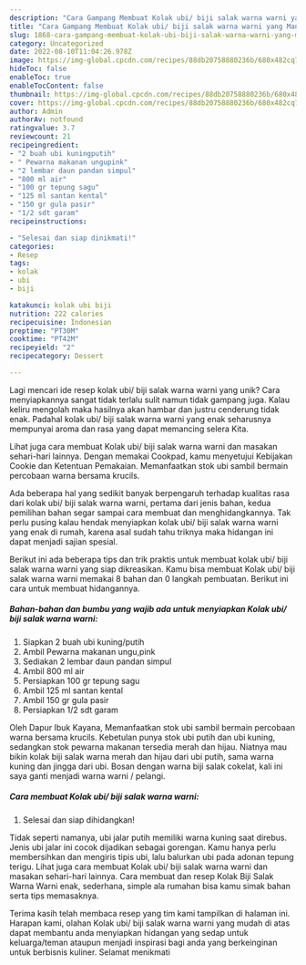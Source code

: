 ```yaml
---
description: "Cara Gampang Membuat Kolak ubi/ biji salak warna warni yang Mantap"
title: "Cara Gampang Membuat Kolak ubi/ biji salak warna warni yang Mantap"
slug: 1868-cara-gampang-membuat-kolak-ubi-biji-salak-warna-warni-yang-mantap
category: Uncategorized
date: 2022-08-10T11:04:26.978Z
image: https://img-global.cpcdn.com/recipes/88db20758880236b/680x482cq70/kolak-ubi-biji-salak-warna-warni-foto-resep-utama.jpg
hideToc: false
enableToc: true
enableTocContent: false
thumbnail: https://img-global.cpcdn.com/recipes/88db20758880236b/680x482cq70/kolak-ubi-biji-salak-warna-warni-foto-resep-utama.jpg
cover: https://img-global.cpcdn.com/recipes/88db20758880236b/680x482cq70/kolak-ubi-biji-salak-warna-warni-foto-resep-utama.jpg
author: Admin
authorAv: notfound
ratingvalue: 3.7
reviewcount: 21
recipeingredient:
- "2 buah ubi kuningputih"
- " Pewarna makanan ungupink"
- "2 lembar daun pandan simpul"
- "800 ml air"
- "100 gr tepung sagu"
- "125 ml santan kental"
- "150 gr gula pasir"
- "1/2 sdt garam"
recipeinstructions:

- "Selesai dan siap dinikmati!"
categories:
- Resep
tags:
- kolak
- ubi
- biji

katakunci: kolak ubi biji 
nutrition: 222 calories
recipecuisine: Indonesian
preptime: "PT30M"
cooktime: "PT42M"
recipeyield: "2"
recipecategory: Dessert

---
```





Lagi mencari ide resep kolak ubi/ biji salak warna warni yang unik? Cara menyiapkannya sangat tidak terlalu sulit namun tidak gampang juga. Kalau keliru mengolah maka hasilnya akan hambar dan justru cenderung tidak enak. Padahal kolak ubi/ biji salak warna warni yang enak seharusnya mempunyai aroma dan rasa yang dapat memancing selera Kita.





Lihat juga cara membuat Kolak ubi/ biji salak warna warni dan masakan sehari-hari lainnya. Dengan memakai Cookpad, kamu menyetujui Kebijakan Cookie dan Ketentuan Pemakaian. Memanfaatkan stok ubi sambil bermain percobaan warna bersama krucils.

Ada beberapa hal yang sedikit banyak berpengaruh terhadap kualitas rasa dari kolak ubi/ biji salak warna warni, pertama dari jenis bahan, kedua pemilihan bahan segar sampai cara membuat dan menghidangkannya. Tak perlu pusing kalau hendak menyiapkan kolak ubi/ biji salak warna warni yang enak di rumah, karena asal sudah tahu triknya maka hidangan ini dapat menjadi sajian spesial.






Berikut ini ada beberapa tips dan trik praktis untuk membuat kolak ubi/ biji salak warna warni yang siap dikreasikan. Kamu bisa membuat Kolak ubi/ biji salak warna warni memakai 8 bahan dan 0 langkah pembuatan. Berikut ini cara untuk membuat hidangannya.

<!--inarticleads1-->

##### Bahan-bahan dan bumbu yang wajib ada untuk menyiapkan Kolak ubi/ biji salak warna warni:

1. Siapkan 2 buah ubi kuning/putih
1. Ambil  Pewarna makanan ungu,pink
1. Sediakan 2 lembar daun pandan simpul
1. Ambil 800 ml air
1. Persiapkan 100 gr tepung sagu
1. Ambil 125 ml santan kental
1. Ambil 150 gr gula pasir
1. Persiapkan 1/2 sdt garam


Oleh Dapur Ibuk Kayana, Memanfaatkan stok ubi sambil bermain percobaan warna bersama krucils. Kebetulan punya stok ubi putih dan ubi kuning, sedangkan stok pewarna makanan tersedia merah dan hijau. Niatnya mau bikin kolak biji salak warna merah dan hijau dari ubi putih, sama warna kuning dan jingga dari ubi. Bosan dengan warna biji salak cokelat, kali ini saya ganti menjadi warna warni / pelangi. 

<!--inarticleads2-->

##### Cara membuat Kolak ubi/ biji salak warna warni:


1. Selesai dan siap dihidangkan!

Tidak seperti namanya, ubi jalar putih memiliki warna kuning saat direbus. Jenis ubi jalar ini cocok dijadikan sebagai gorengan. Kamu hanya perlu membersihkan dan mengiris tipis ubi, lalu balurkan ubi pada adonan tepung terigu. Lihat juga cara membuat Kolak ubi/ biji salak warna warni dan masakan sehari-hari lainnya. Cara membuat dan resep Kolak Biji Salak Warna Warni enak, sederhana, simple ala rumahan bisa kamu simak bahan serta tips memasaknya. 

Terima kasih telah membaca resep yang tim kami tampilkan di halaman ini. Harapan kami, olahan Kolak ubi/ biji salak warna warni yang mudah di atas dapat membantu anda menyiapkan hidangan yang sedap untuk keluarga/teman ataupun menjadi inspirasi bagi anda yang berkeinginan untuk berbisnis kuliner. Selamat menikmati
